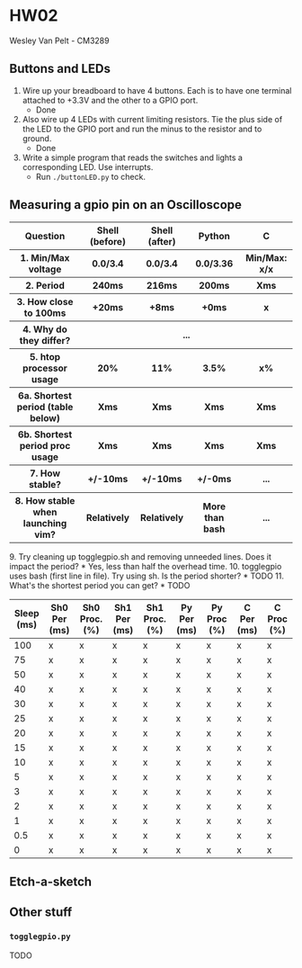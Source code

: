 # HW02
Wesley Van Pelt - CM3289

## Buttons and LEDs
1. Wire up your breadboard to have 4 buttons. Each is to have one terminal attached to +3.3V and the other to a GPIO port.
    * Done
2. Also wire up 4 LEDs with current limiting resistors. Tie the plus side of the LED to the GPIO port and run the minus to the resistor and to ground.
    * Done
3. Write a simple program that reads the switches and lights a corresponding LED. Use interrupts.
    * Run `./buttonLED.py` to check.

## Measuring a gpio pin on an Oscilloscope
<table>
    <thead>
        <tr><th>Question</th> <th>Shell (before)</th> <th>Shell (after)</th> <th>Python</th> <th>C</th></tr>
    </thead>
    <tbody>
        <tr><th>1. Min/Max voltage</th> <th>0.0/3.4</th> <th>0.0/3.4</th> <th>0.0/3.36</th> <th>Min/Max: x/x</th></tr>
        <tr><th>2. Period</th> <th>240ms</th> <th>216ms</th> <th>200ms</th> <th>Xms</th></tr>
        <tr><th>3. How close to 100ms</th> <th>+20ms</th> <th>+8ms</th> <th>+0ms</th> <th>x</th></tr>
        <tr><th>4. Why do they differ?</th> <th colspan=4>...</th></tr>
        <tr><th>5. htop processor usage</th> <th>20%</th> <th>11%</th> <th>3.5%</th> <th>x%</th></tr>
        <tr><th>6a. Shortest period (table below)</th> <th>Xms</th> <th>Xms</th> <th>Xms</th> <th>Xms</th></tr>
        <tr><th>6b. Shortest period proc usage</th> <th>Xms</th> <th>Xms</th> <th>Xms</th> <th>Xms</th></tr>
        <tr><th>7. How stable?</th> <th>+/-10ms</th> <th>+/-10ms</th> <th>+/-0ms</th> <th>...</th></tr>
        <tr><th>8. How stable when launching vim?</th> <th>Relatively</th> <th>Relatively</th> <th>More than bash</th> <th>...</th></tr>
    </tbody>
</table>
9. Try cleaning up togglegpio.sh and removing unneeded lines. Does it impact the period?
    * Yes, less than half the overhead time.
10. togglegpio uses bash (first line in file). Try using sh. Is the period shorter?
    * TODO
11. What's the shortest period you can get?
    * TODO

| Sleep (ms) | Sh0 Per (ms) | Sh0 Proc. (%) | Sh1 Per (ms) | Sh1 Proc. (%) | Py Per (ms) | Py Proc (%) | C Per (ms) | C Proc (%) |
| ---------- | ------------ | ------------- | ------------ | ------------- | ----------- | ----------- | ---------- | ---------- |
| 100        | x            | x             | x            | x             | x           | x           | x          | x          |
| 75         | x            | x             | x            | x             | x           | x           | x          | x          |
| 50         | x            | x             | x            | x             | x           | x           | x          | x          |
| 40         | x            | x             | x            | x             | x           | x           | x          | x          |
| 30         | x            | x             | x            | x             | x           | x           | x          | x          |
| 25         | x            | x             | x            | x             | x           | x           | x          | x          |
| 20         | x            | x             | x            | x             | x           | x           | x          | x          |
| 15         | x            | x             | x            | x             | x           | x           | x          | x          |
| 10         | x            | x             | x            | x             | x           | x           | x          | x          |
| 5          | x            | x             | x            | x             | x           | x           | x          | x          |
| 3          | x            | x             | x            | x             | x           | x           | x          | x          |
| 2          | x            | x             | x            | x             | x           | x           | x          | x          |
| 1          | x            | x             | x            | x             | x           | x           | x          | x          |
| 0.5        | x            | x             | x            | x             | x           | x           | x          | x          |
| 0          | x            | x             | x            | x             | x           | x           | x          | x          |

## Etch-a-sketch

## Other stuff
### `togglegpio.py`
TODO
